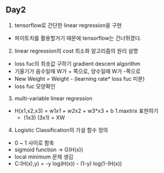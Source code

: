 Day2
------------------------------------------
1. tensorflow로 간단한 linear regression을 구현
- 파이토치를 활용할거기 때문에 tensorflow는 건너뛰겠다.

2. linear regression의 cost 최소화 알고리즘의 원리 설명
- loss fuc의 최솟값 구하기 gradient descent algorithm
- 기울기가 음수일때 W가 + 쪽으로, 양수일때 W가 -쪽으로
- New Weight = Weight - (learning rate* loss fuc 미분)
- loss fuc 모양확인

3. multi-variable linear regression
- H(x1,x2,x3) = w1*x1 + w2*x2 + w3*x3 + b
  1.maxtrix 표현하기
  - (1x3) (3x1) = XW
  
4. Logistic Classification의 가설 함수 정의
- 0 ~ 1 사이로 함축
- sigmoid function -> G(H(x))
- local minimum 문제 생김
- C:(H(x),y) = -y log(H(x)) - (1-y) log(1-(H(x))
